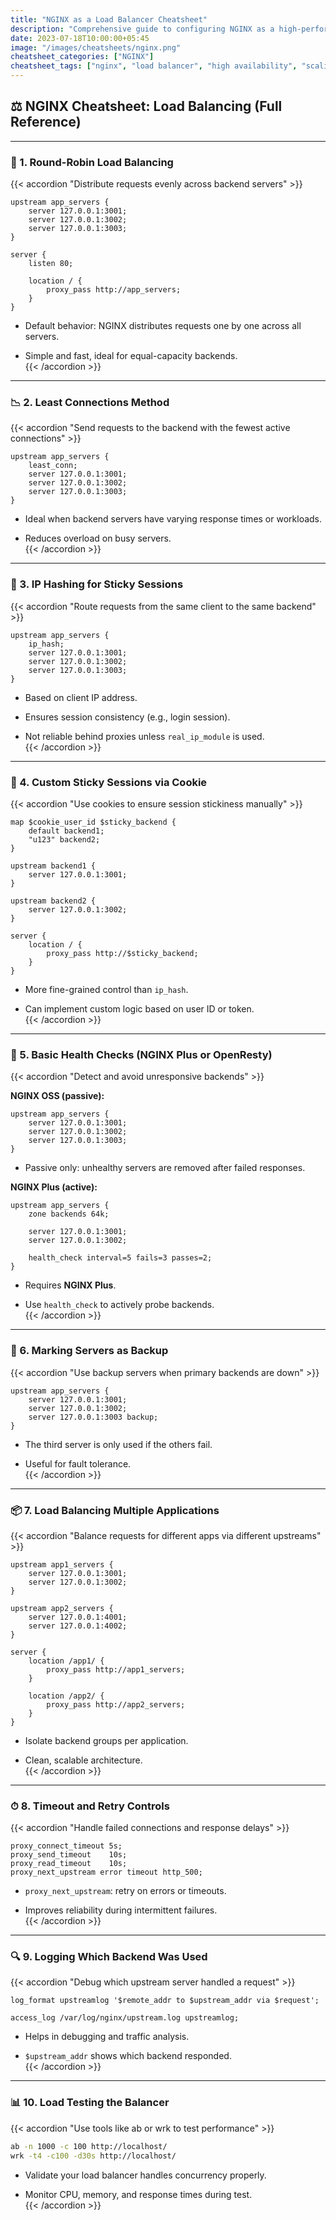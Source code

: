 ```yaml
---
title: "NGINX as a Load Balancer Cheatsheet"
description: "Comprehensive guide to configuring NGINX as a high-performance load balancer"
date: 2023-07-18T10:00:00+05:45
image: "/images/cheatsheets/nginx.png"
cheatsheet_categories: ["NGINX"]
cheatsheet_tags: ["nginx", "load balancer", "high availability", "scaling"]
---
```

## ⚖️ NGINX Cheatsheet: Load Balancing (Full Reference)

---

### 🔁 1. Round-Robin Load Balancing

{{< accordion "Distribute requests evenly across backend servers" >}}

```nginx
upstream app_servers {
    server 127.0.0.1:3001;
    server 127.0.0.1:3002;
    server 127.0.0.1:3003;
}

server {
    listen 80;

    location / {
        proxy_pass http://app_servers;
    }
}
```

- Default behavior: NGINX distributes requests one by one across all servers.
    
- Simple and fast, ideal for equal-capacity backends.  
    {{< /accordion >}}
    

---

### 📉 2. Least Connections Method

{{< accordion "Send requests to the backend with the fewest active connections" >}}

```nginx
upstream app_servers {
    least_conn;
    server 127.0.0.1:3001;
    server 127.0.0.1:3002;
    server 127.0.0.1:3003;
}
```

- Ideal when backend servers have varying response times or workloads.
    
- Reduces overload on busy servers.  
    {{< /accordion >}}
    

---

### 📍 3. IP Hashing for Sticky Sessions

{{< accordion "Route requests from the same client to the same backend" >}}

```nginx
upstream app_servers {
    ip_hash;
    server 127.0.0.1:3001;
    server 127.0.0.1:3002;
    server 127.0.0.1:3003;
}
```

- Based on client IP address.
    
- Ensures session consistency (e.g., login session).
    
- Not reliable behind proxies unless `real_ip_module` is used.  
    {{< /accordion >}}
    

---

### 🧠 4. Custom Sticky Sessions via Cookie

{{< accordion "Use cookies to ensure session stickiness manually" >}}

```nginx
map $cookie_user_id $sticky_backend {
    default backend1;
    "u123" backend2;
}

upstream backend1 {
    server 127.0.0.1:3001;
}

upstream backend2 {
    server 127.0.0.1:3002;
}

server {
    location / {
        proxy_pass http://$sticky_backend;
    }
}
```

- More fine-grained control than `ip_hash`.
    
- Can implement custom logic based on user ID or token.  
    {{< /accordion >}}
    

---

### 🏥 5. Basic Health Checks (NGINX Plus or OpenResty)

{{< accordion "Detect and avoid unresponsive backends" >}}

**NGINX OSS (passive):**

```nginx
upstream app_servers {
    server 127.0.0.1:3001;
    server 127.0.0.1:3002;
    server 127.0.0.1:3003;
}
```

- Passive only: unhealthy servers are removed after failed responses.
    

**NGINX Plus (active):**

```nginx
upstream app_servers {
    zone backends 64k;

    server 127.0.0.1:3001;
    server 127.0.0.1:3002;

    health_check interval=5 fails=3 passes=2;
}
```

- Requires **NGINX Plus**.
    
- Use `health_check` to actively probe backends.  
    {{< /accordion >}}
    

---

### 🚫 6. Marking Servers as Backup

{{< accordion "Use backup servers when primary backends are down" >}}

```nginx
upstream app_servers {
    server 127.0.0.1:3001;
    server 127.0.0.1:3002;
    server 127.0.0.1:3003 backup;
}
```

- The third server is only used if the others fail.
    
- Useful for fault tolerance.  
    {{< /accordion >}}
    

---

### 📦 7. Load Balancing Multiple Applications

{{< accordion "Balance requests for different apps via different upstreams" >}}

```nginx
upstream app1_servers {
    server 127.0.0.1:3001;
    server 127.0.0.1:3002;
}

upstream app2_servers {
    server 127.0.0.1:4001;
    server 127.0.0.1:4002;
}

server {
    location /app1/ {
        proxy_pass http://app1_servers;
    }

    location /app2/ {
        proxy_pass http://app2_servers;
    }
}
```

- Isolate backend groups per application.
    
- Clean, scalable architecture.  
    {{< /accordion >}}
    

---

### ⏱ 8. Timeout and Retry Controls

{{< accordion "Handle failed connections and response delays" >}}

```nginx
proxy_connect_timeout 5s;
proxy_send_timeout    10s;
proxy_read_timeout    10s;
proxy_next_upstream error timeout http_500;
```

- `proxy_next_upstream`: retry on errors or timeouts.
    
- Improves reliability during intermittent failures.  
    {{< /accordion >}}
    

---

### 🔍 9. Logging Which Backend Was Used

{{< accordion "Debug which upstream server handled a request" >}}

```nginx
log_format upstreamlog '$remote_addr to $upstream_addr via $request';

access_log /var/log/nginx/upstream.log upstreamlog;
```

- Helps in debugging and traffic analysis.
    
- `$upstream_addr` shows which backend responded.  
    {{< /accordion >}}
    

---

### 📊 10. Load Testing the Balancer

{{< accordion "Use tools like ab or wrk to test performance" >}}

```bash
ab -n 1000 -c 100 http://localhost/
wrk -t4 -c100 -d30s http://localhost/
```

- Validate your load balancer handles concurrency properly.
    
- Monitor CPU, memory, and response times during test.  
    {{< /accordion >}}